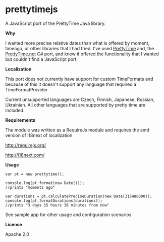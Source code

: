 prettytimejs
============
A JavaScript port of the PrettyTime Java library. 

**Why**

I wanted more precise relative dates than what is offered by moment, timeago, or other libraries that I had tried. I've used [PrettyTime](https://github.com/ocpsoft/prettytime) and, the [PrettyTime.net](https://code.google.com/p/prettytimedotnet/) C# port, and knew it offered the functionality that I wanted but couldn't find a JavaScript port.

**Localization**

This port does not currently have support for custom TimeFormats and because of this it doesn't support any language that required a TimeFormatProvider. 

Current unsupported languages are Czech, Finnish, Japanese, Russian, Ukrainian. All other languages that are supported by pretty time are included. 

**Requirements**

The module was written as a RequireJs module and requires the amd version of i18next of localization 

http://requirejs.org/

http://i18next.com/ 

**Usage**

    var pt = new prettytime();
    
    console.log(pt.format(new Date())); 
    //prints "moments ago"
    
    var durations = pt.calculatePreciseDuration(new Date(315480000));
    console.log(pt.formatDurations(durations));
    //prints "3 days 15 hours 38 minutes from now"
	
See sample app for other usage and configuration scenarios 

**License**

Apache 2.0
